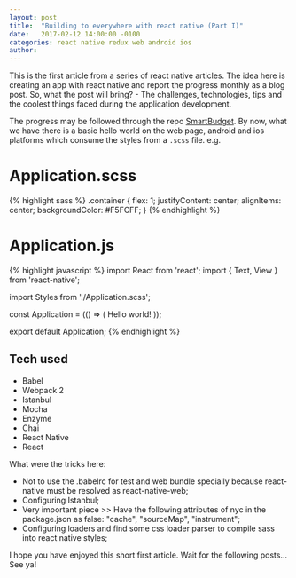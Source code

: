```yaml
---
layout: post
title:  "Building to everywhere with react native (Part I)"
date:   2017-02-12 14:00:00 -0100
categories: react native redux web android ios
author: 
---
```

This is the first article from a series of react native articles. The idea here is creating an app with react native and report the progress monthly as a blog post. So, what the post will bring? - The challenges, technologies, tips and the coolest things faced during the application development.

The progress may be followed through the repo [SmartBudget][react-native-app-smart-budget]. By now, what we have there is a basic hello world on the web page, android and ios platforms which consume the styles from a `.scss` file.
e.g.

Application.scss
================
{% highlight sass %}
.container {
  flex: 1;
  justifyContent: center;
  alignItems: center;
  backgroundColor: #F5FCFF;
}
{% endhighlight %}

Application.js
==============
{% highlight javascript %}
import React from 'react';
import {
  Text,
  View
} from 'react-native';

import Styles from './Application.scss';

const Application = (() => (
  <View style={Styles.container}>
    <Text>Hello world!</Text>
  </View>
));

export default Application;
{% endhighlight %}

## Tech used
- Babel
- Webpack 2
- Istanbul
- Mocha
- Enzyme
- Chai
- React Native
- React

What were the tricks here:

- Not to use the .babelrc for test and web bundle specially because react-native must be resolved as react-native-web;
- Configuring Istanbul;
 - Very important piece >> Have the following attributes of nyc in the package.json as false: "cache", "sourceMap", "instrument";
- Configuring loaders and find some css loader parser to compile sass into react native styles;


I hope you have enjoyed this short first article. Wait for the following posts...
See ya!

[react-native-app-smart-budget]: https://github.com/daniloster/SmartBudget
